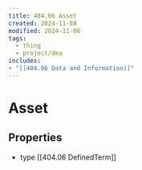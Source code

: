 ```yaml
---
title: 404.06 Asset
created: 2024-11-08
modified: 2024-11-08
tags:
  - thing
  - project/dma
includes:
- "[[404.06 Data and Information]]"
---
```

# Asset
## Properties
- type [[404.06 DefinedTerm]]

